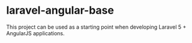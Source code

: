 # laravel-angular-base
This project can be used as a starting point when developing Laravel 5 + AngularJS applications.